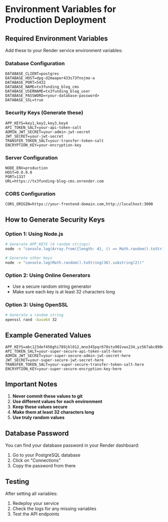 # Environment Variables for Production Deployment

## Required Environment Variables

Add these to your Render service environment variables:

### Database Configuration
```
DATABASE_CLIENT=postgres
DATABASE_HOST=dpg-d2maaper433s73fnojmo-a
DATABASE_PORT=5432
DATABASE_NAME=tx3funding_blog_cms
DATABASE_USERNAME=tx3funding_blog_user
DATABASE_PASSWORD=<your-database-password>
DATABASE_SSL=true
```

### Security Keys (Generate these)
```
APP_KEYS=key1,key2,key3,key4
API_TOKEN_SALT=your-api-token-salt
ADMIN_JWT_SECRET=your-admin-jwt-secret
JWT_SECRET=your-jwt-secret
TRANSFER_TOKEN_SALT=your-transfer-token-salt
ENCRYPTION_KEY=your-encryption-key
```

### Server Configuration
```
NODE_ENV=production
HOST=0.0.0.0
PORT=1337
URL=https://tx3funding-blog-cms.onrender.com
```

### CORS Configuration
```
CORS_ORIGIN=https://your-frontend-domain.com,http://localhost:3000
```

## How to Generate Security Keys

### Option 1: Using Node.js
```bash
# Generate APP_KEYS (4 random strings)
node -e "console.log(Array.from({length: 4}, () => Math.random().toString(36).substring(2)).join(','))"

# Generate other keys
node -e "console.log(Math.random().toString(36).substring(2))"
```

### Option 2: Using Online Generators
- Use a secure random string generator
- Make sure each key is at least 32 characters long

### Option 3: Using OpenSSL
```bash
# Generate a random string
openssl rand -base64 32
```

## Example Generated Values

```
APP_KEYS=abc123def456ghi789jkl012,mno345pqr678stu901vwx234,yz567abc890def123ghi456,jkl789mno012pqr345stu678
API_TOKEN_SALT=your-super-secure-api-token-salt-here
ADMIN_JWT_SECRET=your-super-secure-admin-jwt-secret-here
JWT_SECRET=your-super-secure-jwt-secret-here
TRANSFER_TOKEN_SALT=your-super-secure-transfer-token-salt-here
ENCRYPTION_KEY=your-super-secure-encryption-key-here
```

## Important Notes

1. **Never commit these values to git**
2. **Use different values for each environment**
3. **Keep these values secure**
4. **Make them at least 32 characters long**
5. **Use truly random values**

## Database Password

You can find your database password in your Render dashboard:
1. Go to your PostgreSQL database
2. Click on "Connections"
3. Copy the password from there

## Testing

After setting all variables:
1. Redeploy your service
2. Check the logs for any missing variables
3. Test the API endpoints

